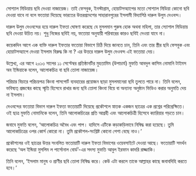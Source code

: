  সোশ্যাল মিডিয়ায় ছবি দেওয়া নাজায়েজ। তাই ফেসবুক, ইনস্টাগ্রাম, হোয়াটসঅ্যাপের মতো সোশ্যাল মিডিয়া কোনো ছবি দেওয়া যাবে না বলে ফতোয়া দিয়েছে ভারতের উত্তরপ্রদেশের সাহারানপুরের ইসলামী বিদ্যাপিঠ দারুল উলুম দেওবন্দ।

দারুল উলুম দেওবন্দের হয়ে দারুল ইফতা ঘোষণা করেছে যে মুসলমান পুরুষ হোক অথবা মহিলা, তার স্যোশাল মিডিয়ায় ছবি দেওয়া উচিত নয়। শুধু নিজের ছবিই নয়, ফতোয়া অনুযায়ী পরিবারের কারও ছবিই দেওয়া যাবে না।

কয়েকদিন আগে এক ব্যক্তি দারুল ইফতার ফতোয়া বিভাগে চিঠি দিয়ে জানতে চান, তিনি এবং তার স্ত্রীর ছবি ফেসবুক এবং হোয়াটসঅ্যাপে দেওয়া ইসলাম বিরুদ্ধ কি না ? এর উত্তরে দারুল উলুম দেওবন্দ এই ফতোয়া দেয়।

উল্লেখ্য, এর আগে ২০১৩ সালের ১১ সেপ্টেম্বর প্রতিষ্ঠানটির মুহতামিম (উপাচার্য) মুফতি আবদুল কাসিম নোমানি টাইমস অব ইন্ডিয়াকে বলেন, আলোকচিত্র বা ছবি তোলা নাজায়েজ।

শরিয়ার বিচারে পরিচয়পত্র কিংবা পাসপোর্ট ব্যবহারের প্রয়োজন ছাড়া মুসলমানেরা ছবি তুলতে পারে না। তিনি বলেন, ভবিষ্যত্ প্রজন্মের কাছে স্মৃতি হিসেবে রাখার জন্য ছবি তোলা কিংবা বিয়ে বা অন্যান্য অনুষ্ঠান ভিডিও করার অনুমতি দেয় না ইসলাম।

দেওবন্দের ফতোয়া বিভাগ দারুল ইফতা ফতোয়াটি দিয়েছে প্রকৌশলে স্নাতক একজন ছাত্রের এক প্রশ্নের পরিপ্রেক্ষিতে। ওই ছাত্র মুফতি নোমানিকে বলেন, তিনি আলোকচিত্রের প্রতি আগ্রহী এবং আলোকচিত্রী হিসেবে ক্যারিয়ার গড়তে চান।

জবাবে মুফতি বলেন, ‘আলোকচিত্র অবৈধ এবং পাপ। হাদিসে এটিকে কড়াকড়িভাবে নিষিদ্ধ করা হয়েছে। তুমি আলোকচিত্রের ওপর কোর্স কোরো না। তুমি প্রকৌশল-সংশ্লিষ্ট কোনো পেশা বেছে নাও।’

প্রকৌশলের ওই ছাত্রের উত্তর সংবলিত ফতোয়াটি দারুল ইফতা বিভাগের ওয়েবসাইটে দেওয়া আছে। ফতোয়াটি সমর্থন করেছে ‘অল ইন্ডিয়া মুসলিম ল পার্সোনাল বোর্ড’-এর সদস্য মুফতি আবুল ইরফান কাদরি রাজ্জাকি।

তিনি বলেন, ‘ইসলাম মানুষ ও প্রাণীর ছবি তোলা নিষিদ্ধ করে। কেউ এটা করলে তাকে আল্লাহর কাছে জবাবদিহি করতে হবে।’
